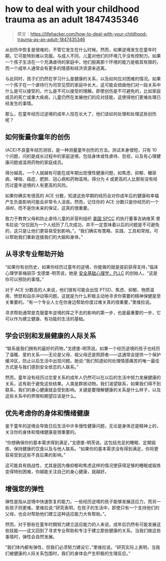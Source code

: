 # how to deal with your childhood trauma as an adult 1847435346

> 原文：<https://lifehacker.com/how-to-deal-with-your-childhood-trauma-as-an-adult-1847435346>

从创伤中恢复是很难的，不管它发生在什么时候。然而，如果逆境发生在童年时期，它可能特别难以克服。与成人不同，儿童对他们的环境几乎没有控制力。如果一个孩子生活在一个充满虐待的家庭中，他们脱离那个环境的能力是极其有限的，而一个成年人通常会有更多的情感和经济资源来逃离。

与此同时，孩子们仍然在学习什么是健康的关系，以及如何应对困难的情况。如果一个孩子在一个虐待行为司空见惯的家庭中长大，这可能会扭曲他们对一段关系中什么是可以接受的，什么是不可以接受的理解。即使创伤是不可避免的，比如家庭成员的死亡或重大疾病，儿童仍然在发展他们的应对技能，这使得他们更难处理已经发生的事情。



那么，在童年经历过逆境的成年人现在长大了，他们该如何处理和处理这些创伤呢？

## 如何衡量你童年的创伤

(ACE)不良童年经历测验，是一种测量童年创伤的方法。测试本身很短，只有 10 个问题，问的是成长过程中的家庭逆境，包括身体或性虐待、忽视，以及有心理健康问题或滥用药物的家庭成员。

得分越高，一个人就越有可能在成年期出现慢性健康问题，如焦虑、抑郁、糖尿病、哮喘、癌症、肥胖、冠心病和药物滥用。得分为 4 或更高的人比那些没有经历过童年逆境的人有更高的风险。

如果你确实有很高的 ACE 分数，知道这些早期的经历会对你成年后的健康和幸福产生负面影响可能会非常令人沮丧。然而，记住你的 ACE 分数只是你经历的一个*指标*，而不是你未来的保证，这真的很重要。



致力于教育父母和防止虐待儿童的非营利组织 [美国 SPCC](https://americanspcc.org/) 的执行董事吉纳维芙·里韦拉说:“仅仅因为一个人经历了几次成功，并不一定意味着以后的问题是不可避免的，这只是让他们更容易受到影响。”。“我们确实有策略、实践、工具和常规，可以帮助我们重新连接我们的大脑和身体。”

## 从寻求专业帮助开始

“如果你有创伤史，如果你经历过童年的逆境，你能做的就是提前获得支持，”临床心理学家梅丽莎·戈德堡-明茨说，她是 [安全基础心理学，PLLC](https://www.securebasepsychology.com/) 的创始人。“这是你可以预防的事情。”

对于 ACE 分数高的人来说，他们很有可能会出现 PTSD、焦虑、抑郁、物质滥用、愤怒和自杀冲动等问题。这就是为什么积极主动地寻求你需要的精神保健是至关重要的。“有一个专业人士在你身边帮助你度过难关真的很重要，”里维拉说。

寻求帮助通常是克服童年逆境的挥之不去的影响的第一步，也是最重要的一步，它可以作为建立健康、有功能的生活的基础。



## 学会识别和发展健康的人际关系

“联系是我们拥有的最好的药物，”戈德堡-明茨说。如果一个经历逆境的孩子也经历了温暖、爱的关系——无论是父母、祖父母还是照顾者——这通常会提供一个保护缓冲区，防止以后生活中出现问题。她说:“我们知道如何处理情感痛苦的唯一最佳方式是与我们感到安全依恋的人联系。”

然而，童年没有经历过恋爱关系的成年人仍然可以在以后的生活中努力发展健康的关系，这有助于避免这些结果。人类是群居动物。我们渴望联系，如果我们得不到联系，我们的身心健康就会受到影响。关键是要理解健康的关系是什么样子，以及这些关系中的界限和期望应该是什么。

## **优先考虑你的身体和情绪健康**

鉴于童年的逆境会导致日后生活中许多慢性健康问题，无论是身体还是精神上的，关注你的身体和情绪健康是很重要的。

“你想确保你的基本需求得到满足，”戈德堡-明茨说。这包括充足的睡眠、定期锻炼、保持健康的饮食以及与他人联系。“如果你的基本需求没有得到满足，你将更容易受到这些不良后果的影响。”



这可能具有挑战性，尤其是因为像抑郁和焦虑这样的情况使获得足够的睡眠或锻炼变得特别困难，你越能关注自己的身心健康，就越好。

## 增强您的弹性

弹性是指从逆境中快速恢复的能力。一些经历逆境的孩子能够发展适应力，而另一些孩子则更难。里维拉说:“研究表明，在孩子的生活中，即使只有一个支持他们的父母，也会对帮助他们建立这种适应能力大有帮助。”。

然而，对于那些在童年时期努力建立适应能力的人来说，成年后仍然有可能发展这些技能——这又回到了寻求专业帮助和专注于建立那些健康的关系。当我们做这些事情时，弹性会自然发展。

“我们体内都有弹性，但我们必须努力建设它，”里维拉说。“研究实际上表明，当我们被健康的人际关系包围时，我们的身体会产生积极的生理反应。”

